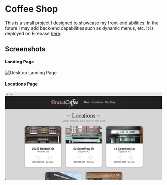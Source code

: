 # Coffee Shop
This is a small project I designed to showcase my front-end abilities. In the future I may add back-end capabilities such as dynamic menus, etc. It is deployed on Firebase [here](https://coffee-shop-c34a1.web.app).

## Screenshots
#### Landing Page
![Desktop Landing Page](https://github.com/ckmontesano/Coffee-Shop/blob/master/Screenshots/Desktop/homepage.png)
#### Locations Page
![Desktop Locations Page](https://github.com/ckmontesano/Coffee-Shop/blob/master/Screenshots/Desktop/locations.png)
